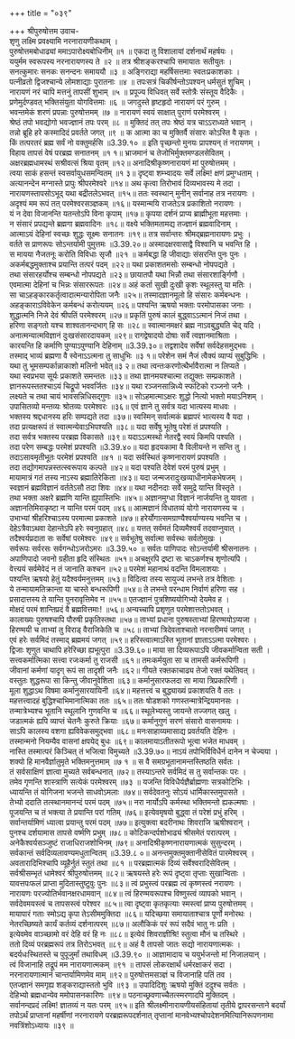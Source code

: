 +++
title = "०३९"

+++
श्रीपुरुषोत्तम उवाच-  
शृणु लक्ष्मि प्रवक्ष्यामि नरनारायणीकथाम् ।  
पुरुषोत्तमबोधाढ्यां ममाऽपारोक्ष्यबोधिनीम् ॥१ ॥
एकदा तु विशालायां दर्शनार्थं महर्षयः ।  
ययुर्मम स्वरूपस्य नरनारायणस्य ते ॥२ ॥
तत्र श्रीशङ्करश्चापि समायातः सतीयुतः ।  
सनत्कुमारः सनकः सनन्दनः समाययौ ॥३ ॥
अङ्गिराद्या महर्षिसत्तमाः स्वतःप्रकाशकाः ।  
पत्नीव्रतो द्विजश्चान्ये लोमशाद्याः पुरातनाः ॥४ ॥
तपःसत्रं चिकीर्षन्तोऽपश्यन् धर्मसुतं शुचिम् ।  
नारायणं नरं चापि मत्तनुं तापसीं शुभाम् ॥५ ॥
प्रपूज्य विधिवत् सर्वे स्तोत्रैः संस्तूय वैदिकैः ।  
प्रणेमुर्दण्डवत् भक्तिसंयुता योगवित्तमाः ॥६ ॥
जगदुस्ते हृष्टहृदो नारायणं परं गुरुम् ।  
भवन्तमेकं शरणं प्रपन्नाः पुरुषोत्तमम् ॥७ ॥
नारायणं स्वयं साक्षात् पुराणं परमेश्वरम् ।  
श्रेष्ठं तपो भवद्योगो भवज्ज्ञानं तपः परम् ॥८ ॥
मुक्तिदं तत् तपः श्रेष्ठं यत्र चाऽऽराध्यते भवान् ।  
तन्नो ब्रूहि हरे कस्मादिदं प्रवर्तते जगत् ॥९ ॥
क आत्मा का च मुक्तिर्वै संसारः कोऽस्ति वै कृतः ।  
किं तत्परतरं ब्रह्म सर्वं नो वक्तुमर्हसि ॥3.39.१० ॥
इति पृच्छन्तो मुनयः प्रापश्यन् तं नरायणम् ।  
विहाय तापसं वेषं परब्रह्म सनातनम् ॥१ १॥
भ्राजमानं च तेजोभिर्मुक्तमण्डलसेवितम् ।  
अक्षरब्रह्मधामस्थं सश्रीवत्सं श्रिया वृतम् ॥१२॥
अनादिश्रीकृष्णनारायणं मां पुरुषोत्तमम् ।  
त्वया साकं हसन्तं स्वसर्वायुधसमन्वितम् ॥१ ३॥
दृष्ट्वा शम्भ्वादयः सर्वे लक्ष्मि! क्षणं प्रमुग्धताम् ।  
अत्यानन्देन मग्नास्ते प्रापुः श्रीपरमेश्वरे ॥१४॥
अथ कृत्वा तिरोभावं दिव्यभावस्य मे तदा ।  
नारायणस्तापसोऽभूद् यथा बद्रीतलेऽभवत् ॥१५॥
ततः स्वस्थान् मुनीन् सर्वानाह तत्र नरायणः ।  
अदृश्यं मम रूपं तत् परमेश्वरसञ्ज्ञकम् ॥१६॥
यस्मान्मयि राजतेऽत्र प्रकाशितो नरायणः ।  
यं न देवा विजानन्ति यतन्तोऽपि विना कृपाम् ॥१७॥
कृपया दर्शनं प्राप्य ब्राह्मीभूता महत्तमाः ।  
न संसारं प्रपद्यन्ते ब्रह्मगा ब्रह्मवादिनः ॥१८॥
वक्ष्ये भक्तिमतामद्य तज्ज्ञानं ब्रह्मवादिनाम् ।  
आत्माऽयं देहिनां स्वच्छः शुद्धः सूक्ष्मः सनातनः ॥१९॥
तत्र सर्वान्तरः श्रीमद्ब्रह्मनारायणः प्रभुः ।  
वर्तते स प्राणरूपः सोऽन्तर्यामी पुमुत्तमः ॥3.39.२०॥
अस्मादक्षरवासाद्वै विश्वानि च भवन्ति हि ।  
स मायया नैजतनूः करोति विविधाः सृजौ ॥२१ ॥
कर्मबद्धा हि जीवाद्याः संसरन्ति पुनः पुनः ।  
अकर्मबद्धमुक्ताश्च प्रयान्ति तत्परं पदम् ॥२२॥
यथा प्रकाशतमसोः सम्बन्धो नोपपद्यते ।  
तथा संसारहर्योश्च सम्बन्धो नोपपद्यते ॥२३॥
छायातपौ यथा भिन्नौ तथा संसारशार्ङ्गिणौ ।  
एवमात्मा देहिनां च भिन्नः संसाररूपतः ॥२४॥
अहं कर्ता सुखी दुःखी कृशः स्थूलस्तु या मतिः ।  
सा चाऽहङ्कारकर्तृत्वादात्मन्यारोपिता जनैः ॥२५॥
तस्मादज्ञानमूलो हि संसारः कर्मबन्धनः ।  
अहङ्काराऽविवेकेन कर्मबन्धं करोत्ययम् ॥२६॥
पश्यन्ति ऋषयो भक्ताः परमोपासका जनाः ।  
शुद्धात्मनि निजे देवं श्रीपतिं परमेश्वरम् ॥२७॥
प्रकृतिं पुरुषं कालं बुद्ध्वाऽऽत्मानं निजं तथा ।  
हरिणा सङ्गतो यश्च शाश्वतानन्दभाग् हि सः ॥२८॥
स्वात्मानमक्षरं ब्रह्म नाऽवबुद्ध्यति चेद् यदि ।  
अनात्मन्यात्मविज्ञानं दुःखसंसारदायकम् ॥२९॥
रागद्वेषादयो दोषाः सर्वे त्वज्ञानमाश्रिताः ।  
कारयन्ति हि कर्माणि पुण्याऽपुण्यानि देहिनाम् ॥3.39.३०॥
तद्वशादेव सर्वेषां सर्वदेहसमुद्भवः ।  
तस्माद् भाव्यं ब्रह्मणा वै स्वेनाऽऽत्मना तु साधुभिः ॥३ १॥
परेशेन समं नैजं त्वैक्यं व्याप्यं सुबुद्धिभिः ।  
यथा तु भूमसम्पर्कान्नाकाशो मलिनो भवेत्॥३ २॥
तथा त्वन्तःकरणोत्थैर्भावैरात्मा न लिप्यते ।  
यथा स्वप्रभया सूर्यः प्रकाशते समन्ततः ॥३३॥
तथा ज्ञानमयश्चात्मा तद्युक्तः सम्प्रकाशते ।  
ज्ञानरूपस्ततश्चाऽयं चिद्रूपो भववर्जितः ॥३४॥
यथा रञ्जनसान्निध्ये स्फटिको रञ्जनो जनैः ।  
लक्ष्यते च तथा चायं भावसन्निधिसद्गुणः ॥३५॥
सोऽहमात्माऽक्षरः शुद्धो नित्यो भक्तो मयाऽनिशम् ।  
उपासितव्यो मन्तव्यः श्रोतव्यः परमेश्वरः ॥३६॥
एवं ज्ञाने तु सर्वत्र यदा भात्यस्य माधवः ।  
भक्तस्य श्रद्दधानस्य हरिः सम्पद्यते तदा ॥३७॥
स्वस्मिन् सर्वात्मकं ब्रह्मपरं भात्यस्य वै यदा ।  
तदा प्रत्यक्षरूपं तं स्वात्मन्येवाऽभिपश्यति ॥३८॥
यदा सर्वेषु भूतेषु परेशं तं प्रपश्यति ।  
तदा सर्वत्र भक्तस्य परब्रह्म विकासते ॥३९॥
यदाऽऽत्मस्थो नेतरद्वै स्वयं किमपि पश्यति ।  
तदा परेण सम्बद्धः परमेशं प्रपश्यति ॥3.39.४०॥
यदा हृदयकामा वै विलीयन्ते न सन्ति तु ।  
तदाऽसावमृतीभूतः परमेशं प्रपश्यति ॥४१ ॥
यदा सर्वस्थितं कृष्णनारायणं प्रपश्यति ।  
तदा तद्योगमापन्नस्तत्स्वरूपाय कल्पते ॥४२॥
यदा पश्यति देवेशं परमं पुरुषं प्रभुम् ।  
मायामात्रं गतं तस्य नाऽस्य ब्रह्मातिरेकिता ॥४३॥
यदा जन्मजरादुःखव्याधीनामेकभेषजम् ।  
स्वज्ञानं ब्रह्मविज्ञानं वर्ततेऽसौ तदा शिवः ॥४४॥
यथा नदीनदाः सर्वे समुद्रे यान्ति विस्तृते ।  
तथा भक्ता अक्षरे ब्रह्मणि यान्ति ह्युपास्तिभिः ॥४५॥
अज्ञानमुग्धा विज्ञानं नार्जयन्ति तु यावता ।  
अज्ञानतिमिराकृष्टा न यान्ति परमं पदम् ॥४६॥
आत्मज्ञानं विधातव्यं योगो नारायणस्य च ।  
उभाभ्यां श्रीहरिश्चाऽस्य परमात्मा प्रकाशते ॥४७॥
हरेर्योगात्समग्राण्यैश्वर्याण्यस्य भवन्ति च ।  
देहेऽत्रैवाऽथवा देहान्तेऽपि हरेः स्वनुग्रहात् ॥४८॥
यत्तत् सर्वमतं दिव्यमैश्वर्यं तदवाप्नुयात् ।  
तदैश्वर्यप्रदाता सः सर्वेषां परमेश्वरः ॥४९॥
सर्वभूतेषु सर्वात्मा सर्वस्थः सर्वतोमुखः ।  
सर्वरूपः सर्वरसः सर्वगन्धोऽजरोऽमरः ॥3.39.५० ॥
सर्वतः पाणिपादः सोऽन्तर्यामी श्रीसनातनः ।  
अपाणिपादो जवनो ग्रहीता हृदि संस्थितः ॥५१॥
अचक्षुरपि द्रष्टा सः चाऽकर्णश्च शृणोत्यपि ।  
वेत्त्ययं सर्वमेवेदं न तं जानाति कश्चन ॥५२॥
परमेशं महानाथं वदन्ति विमलाशयाः ।  
पश्यन्ति ऋषयो हेतुं यदैश्वर्यमनुत्तमम् ॥५३॥
विदित्वा तस्य सायुज्यं लभन्ते तत्र वेशिताः ।  
ये तन्मायामतिक्रान्ता या चास्ते बन्धरूपिणी ॥५४॥
ते लभन्ते परन्धाम निर्वाणं हरिणा सह ।  
प्रसादात्तस्य ते यान्ति पुनरावृत्तिमेव न ॥५५॥
एतज्ज्ञानं पुत्रशिष्ययोगिभ्यो देयमेव ह ।  
मोक्षदं परमं शान्तिप्रदं वै ब्रह्मवित्तमाः! ॥५६॥
अन्यच्चापि प्रशृणुत परमेशात्ततोऽभवत् ।  
कालाख्यः पुरुषश्चापि पौरुषी प्रकृतिस्तथा ॥५७॥
ताभ्यां प्रधाना पुरुषस्ताभ्यां हिरण्मयोऽप्यजा ।  
हिरण्मयी च ताभ्यां तु विराड् वैराजिकेति च ॥५८॥
ताभ्यां त्रिदेवताश्चातो नरनारीमयं जगत् ।  
एवं हरेः सर्वमिदं तस्माद् ब्रह्ममयं जगत् ॥५९॥
हरिस्त्वात्माऽस्ति भूतानां ज्ञाताऽऽत्मा परमेश्वरः ।  
द्विजाः शृणुत चाथापि हरेरिच्छा ह्यभूत्पुरा ॥3.39.६०॥
माया सा दिव्यरूपाऽपि जीवकर्मान्विता सती ।  
सत्त्वकर्मात्मिका सत्त्वा रजःकर्मा तु राजसी ॥६१॥
तमःकर्मयुता सा च तामसी कर्मरूपिणी ।  
जीवानां कर्मणां यादृग् रूपं सा तादृशी जनैः ॥६२॥
गीयते रक्तकाचाढ्य तेजो रक्तं यथेतिवत् ।  
वस्तुतः शुद्धरूपा सा किन्तु जीवानुवेशिता ॥६३॥
कर्मानुसारफलदा सा माया त्रिप्रकारिणी ।  
मूला शुद्धाऽथ विषमा कर्मानुसारयायिनी ॥६४॥
महत्तत्त्वं च बुद्ध्याख्यं प्रकाशयति वै ततः ।  
महत्तत्त्वादहं बुद्धिश्चाभिमानात्मिका ततः ॥६५॥
ततः षोडशको गणस्तन्मात्रेन्द्रियमानसः ।  
तन्मात्रेभ्यश्च भूतानि स्थूलानि गुणवन्ति च ॥६६॥
स्थूलेभ्यस्तु जायन्ते तज्जगत् खलु ।  
जडात्मकं ह्यपि व्याप्तं चेतनैः कुरुते क्रियाः ॥६७॥
कर्मानुगुणं सरणं संसारो वासनामयः ।  
साऽपि कालस्य वशगा ह्यविवेकसमुद्भवा ॥६८॥
मनःसाहाय्यमासाद्य प्रवर्तयति देहिनः ।  
तस्मान्मनो नियम्यैव वासनां क्षपयेद् बुधः ॥६९॥
कालमायाऽतीतरूपो भूत्वा भजेत माधवम् ।  
नास्ति तस्मात्परं किञ्चित् तं भजित्वा विमुच्यते ॥3.39.७०॥
नाऽयं तपोभिर्विविधैर्न दानेन न चेज्यया ।  
शक्यो हि मानवैर्ज्ञातुमृते भक्तिमनुत्तमाम् ॥७ १ ॥
स वै समग्रभूतानामन्तस्तिष्ठति सर्वतः ।  
तं सर्वसाक्षिणं ज्ञात्वा मुच्यते सर्वबन्धनात् ॥७२॥
तस्याऽन्तरे सर्वमिदं स तु सर्वान्तकः परः ।  
तमेव गृणन्ति शास्त्राणि सत्येकं परमेश्वरम् ॥७३ ॥
यजन्ति विविधैर्यज्ञैर्ब्राह्मणाः सत्रकोटिभिः ।  
ध्यायन्ति तं योगिजना भजन्ते साधवोऽमलाः ॥७४॥
सर्वदेवतनुः सोऽयं धार्मिकास्तमुपासते ।  
तेभ्यो ददाति तत्स्थानमानन्दं परमं पदम् ॥७५॥
नरा नार्योऽपि कर्मस्था भक्तिमन्तो ह्यकल्मषाः ।  
पूजयन्ति च तं भक्त्या ते प्रयान्ति परां गतिम् ॥७६॥
इत्येवमृषयो बुद्ध्वा तं परेशं प्रभुं हरिम् ।  
सर्वान्तर्यामिणं ध्यात्वा प्रयान्तु परमं पदम् ॥७७॥
इत्युक्त्वा बदरीनाथः शिवराजि ऋषीश्वरान् ।  
पुनश्च दर्शयामास तापसे वर्ष्मणि प्रभुम् ॥७८॥
कोटिकन्दर्पशोभाढ्यं श्रीसमेतं परात्परम् ।  
अनेकैश्वर्यसञ्जुष्टं राजाधिराजशोभिनम् ॥७९॥
अनादिश्रीकृष्णनारायणात्मकं सुसुन्दरम् ।  
सर्वकान्तं सर्वदिव्यलावण्यमधुतान्वितम् ॥3.39.८ ०॥
अनन्तमुक्तमुक्तानीसेवितं पारमेश्वरम् ।  
अवतारादिभिश्चापि व्यूहैर्नुतं स्तुतं तथा ॥८१ ॥
परब्रह्मात्मकं दिव्यं सर्वेश्वरादिसेवितम् ।  
सर्वश्रीसम्भृतं धामेश्वरं श्रीपुरुषोत्तमम् ॥८२॥
ऋषयस्ते हरेः रूपं दृष्ट्वा तृप्ताः सुखान्विताः ।  
यावत्तपःफलं प्राप्ता मुदितास्तुष्टुवुः पुनः ॥८३॥
त्वं प्रभुस्त्वं परब्रह्म त्वं कृष्णस्त्वं नरायणः ।  
नारायणः परज्योतिर्भवानक्षरधामवान् ॥८४॥
त्वं हिरण्मयरूपश्च विष्णुस्त्वं व्यापको भवान् ।  
सर्वदेवमयस्त्वं च तापसस्त्वं परेश्वर ॥८५॥
त्वा दृष्ट्वा कृतकृत्याः स्मस्त्वां प्राप्य पुरुषोत्तमम् ।  
मायापारं गताः स्मोऽद्य कृपा तेऽसीममुक्तिदा ॥८६॥
यदिच्छया समायाताश्चात्र पूर्णो मनोरथः ।  
नेतरच्छिष्यते कार्यं कर्तव्यं दर्शनात्परम् ॥८७॥
अलौकिकं परं रूपं सदैवं भातु नः प्रति ।  
इत्येवमेव वाञ्च्छामो वरं देहि वरं हि नः ॥८८॥
इत्येवं शिवराज्ञीश्रि! स्तुत्वा मौनं च तस्थिरे ।  
ततो दिव्यं परब्रह्मरूपं तत्र तिरोऽभवत् ॥८९॥
अहं वै तापसो जातः सद्यो नारायणात्मकः ।  
बदर्यधःस्थितस्ते च पुपूजुर्मां तथाविधम् ॥3.39.९० ॥
आज्ञामादाय च ययुर्भजन्तो मां निजालयान् ।  
त्वं विजानाहि तद्रूपं मम नारायणात्मकम् ॥९१ ॥
तापसं लोकरक्षार्थं धर्मरक्षाकरं सदा ।  
नरनारायणात्मानं चान्तर्यामिणमेव माम् ॥९२॥
पुरुषोत्तमसञ्ज्ञं च विजानाहि पतिं तव ।  
एतज्ज्ञानं समगृह्य शङ्कराद्यास्ततो भुवि ॥९३ ॥
उपादिदिशुः ऋषयो मुक्तिं ददुश्च सर्वतः ।  
देहिभ्यो ब्रह्मधान्येव ममोपासनकारिणः ॥९४॥
पठनाच्छ्रवणाच्चैतत्स्मरणादपि मुक्तिदम् ।  
सर्वानन्दप्रदं लक्ष्मि! ज्ञातव्यं न यतः परम् ॥९५॥
इति श्रीलक्ष्मीनारायणीयसंहितायां तृतीये द्वापरसन्ताने बदर्यां तपोऽर्थं प्राप्तानां महर्षीणां नरनारायणे परब्रह्मरूपदर्शनात् तृप्तानां मानवेभ्यश्चोपदेशनमित्यािनिरूपणनामा नवत्रिंशोऽध्यायः ॥३९ ॥
    
